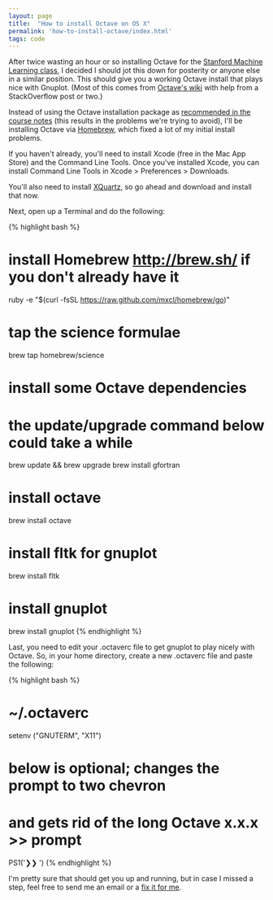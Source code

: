 ```yaml
---
layout: page
title:  "How to install Octave on OS X"
permalink: 'how-to-install-octave/index.html'
tags: code
---
```


After twice wasting an hour or so installing Octave for the [Stanford Machine Learning class](https://class.coursera.org/ml-004/class/index), I decided I should jot this down for posterity or anyone else in a similar position. This should give you a working Octave install that plays nice with Gnuplot. (Most of this comes from [Octave's wiki](http://wiki.octave.org/Octave_for_MacOS_X#Simple_Installation_Instructions_3) with help from a StackOverflow post or two.)

Instead of using the Octave installation package as [recommended in the course notes](https://class.coursera.org/ml-004/wiki/view?page=octave-matlab#mac) (this results in the problems we're trying to avoid), I'll be installing Octave via [Homebrew](http://brew.sh/), which fixed a lot of my initial install problems.

If you haven't already, you'll need to install Xcode (free in the Mac App Store) and the Command Line Tools. Once you've installed Xcode, you can install Command Line Tools in Xcode > Preferences > Downloads.

You'll also need to install [XQuartz](https://xquartz.macosforge.org/landing/), so go ahead and download and install that now.

Next, open up a Terminal and do the following:

{% highlight bash %}
# install Homebrew http://brew.sh/ if you don't already have it 
ruby -e "$(curl -fsSL https://raw.github.com/mxcl/homebrew/go)" 

# tap the science formulae
brew tap homebrew/science

# install some Octave dependencies
# the update/upgrade command below could take a while
brew update && brew upgrade
brew install gfortran

# install octave
brew install octave

# install fltk for gnuplot
brew install fltk

# install gnuplot
brew install gnuplot
{% endhighlight %}

Last, you need to edit your .octaverc file to get gnuplot to play nicely with Octave. So, in your home directory, create a new .octaverc file and paste the following:

{% highlight bash %}
# ~/.octaverc
setenv ("GNUTERM", "X11")

# below is optional; changes the prompt to two chevron
# and gets rid of the long Octave x.x.x >> prompt
PS1('❯❯ ')
{% endhighlight %}

I'm pretty sure that should get you up and running, but in case I missed a step, feel free to send me an email or a [fix it for me](https://github.com/adampash/adampash.github.io/edit/source/code/octave.markdown).
